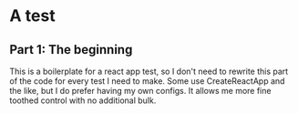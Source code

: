# A test

## Part 1: The beginning

This is a boilerplate for a react app test, so I don't need to rewrite this part of the code for every test I need to make. Some use CreateReactApp and the like, but I do prefer having my own configs. It allows me more fine toothed control with no additional bulk.
